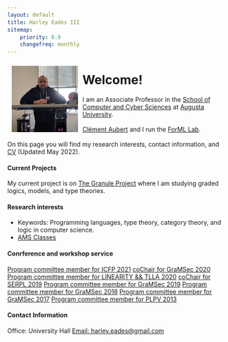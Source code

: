 ```yaml
---
layout: default
title: Harley Eades III
sitemap:
    priority: 0.9
    changefreq: monthly
---
```


<img src="images/heades.jpg" style="float:left;padding:10px;" width="30%" alt="Harley Eades's photo">

Welcome!
===

I am an Associate Professor in the <a href="https://www.augusta.edu/ccs/">School of Computer and Cyber
Sciences</a> at <a href="http://www.augusta.edu" target="_blank">Augusta
  University</a>.
<br><br>
<a href="http://spots.augusta.edu/caubert/">Clément Aubert</a> and I run the <a href="https://the-au-forml-lab.github.io/">ForML Lab</a>.
<br><br>
On this page you will find my research interests, contact
information, and <a href="includes/cv.pdf">CV</a> (Updated
May 2022).

#### Current Projects

My current project is
on <a href="https://granule-project.github.io/">The Granule
Project</a> where I am studying graded logics, models, and type theories.

#### Research interests

- Keywords: Programming languages, type theory, category theory, and logic in computer science.
- [AMS Classes](/AMS-classes.html)

#### Conrference and workshop service

<div class="list-group">
  <a href="https://icfp19.sigplan.org/series/icfp" class="list-group-item">Program committee member for ICFP 2021</a>
  <a href="http://gramsec.uni.lu/" class="list-group-item">coChair for GraMSec 2020</a>
  <a href="https://lipn.univ-paris13.fr/LinearityTLLA2020/" class="list-group-item">Program committee member for LINEARITY && TLLA 2020</a>
  <a href="https://the-au-forml-lab.github.io/SERPL2019" class="list-group-item">coChair for SERPL 2019</a>
  <a href="http://gramsec.uni.lu/https://gramsec.uni.lu/2019/organization.php" class="list-group-item">Program committee member for GraMSec 2019</a>
  <a href="http://gramsec.uni.lu/https://gramsec.uni.lu/2018/organization.php" class="list-group-item">Program committee member for GraMSec 2018</a>
  <a href="http://gramsec.uni.lu/2017/organization.php" class="list-group-item">Program committee member for GraMSec 2017</a>
  <a href="http://plpv.tcs.ifi.lmu.de" class="list-group-item">Program committee member for PLPV 2013</a>
</div>

<h4>Contact Information</h4>

<div class="list-group">
  <a class="list-group-item">Office: University Hall</a>
  <a href="mailto:harley.eades@gmail.com" class="list-group-item">Email: harley.eades@gmail.com</a>
</div>  

